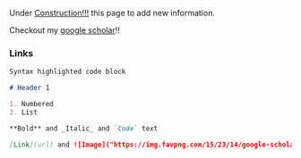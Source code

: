 Under [Construction!!!](https://github.com/pankajrohilla/rohillapankaj/edit/master/README.md) this page to add new information.

Checkout my [google scholar](https://scholar.google.com/citations?user=rTeuJmkAAAAJ&hl=en/)!!





### Links


```markdown
Syntax highlighted code block

# Header 1

1. Numbered
2. List

**Bold** and _Italic_ and `Code` text

[Link](url) and ![Image]("https://img.favpng.com/15/23/14/google-scholar-academic-journal-google-logo-education-png-favpng-0uceM1mAtbc5DfsdtKmriNSDW.jpg")


```

 
